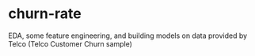 # churn-rate
EDA, some feature engineering, and building models on data provided by Telco (Telco Customer Churn sample)  
